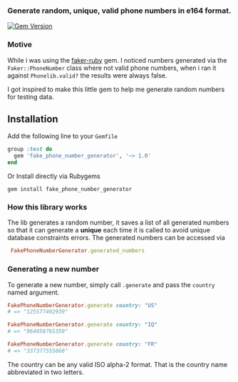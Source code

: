 ### Generate random, unique, valid phone numbers in e164 format.

[![Gem Version](https://badge.fury.io/rb/fake_phone_number_generator.svg)](https://badge.fury.io/rb/fake_phone_number_generator)

### Motive

While i was using the [faker-ruby](https://github.com/faker-ruby/faker) gem. I noticed numbers generated via the `Faker::PhoneNumber` 
class where not valid phone numbers, when i ran it against `Phonelib.valid?` the results were always false.

I got inspired to make this little gem to help me generate random numbers for testing data. 
## Installation 

Add the following line to your `Gemfile` 

```ruby
group :test do
  gem 'fake_phone_number_generator', '~> 1.0'
end
```

Or Install directly via Rubygems

```shell
gem install fake_phone_number_generator
```

### How this library works
The lib generates a random number, it saves a list of all generated numbers so that it can generate a **unique** each time
it is called to avoid unique database constraints errors. The generated numbers can be accessed via 

```ruby
 FakePhoneNumberGenerator.generated_numbers
```

### Generating a new number

To generate a new number, simply call `.generate` and pass the `country` named argument.

```ruby
FakePhoneNumberGenerator.generate country: "US"
# => "125577492939"

FakePhoneNumberGenerator.generate country: "IQ"
# => "964958765359"

FakePhoneNumberGenerator.generate country: "FR"
# => "337377555666"
```

The country can be any valid ISO alpha-2 format. That is the country name abbreviated in two letters.